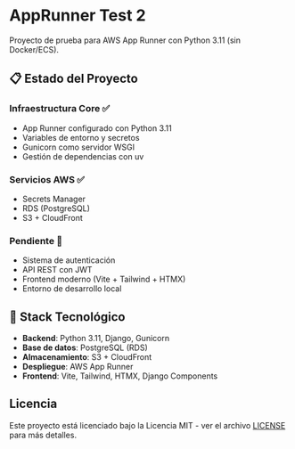 # AppRunner Test 2

Proyecto de prueba para AWS App Runner con Python 3.11 (sin Docker/ECS).

## 📋 Estado del Proyecto

### Infraestructura Core ✅
- App Runner configurado con Python 3.11
- Variables de entorno y secretos
- Gunicorn como servidor WSGI
- Gestión de dependencias con uv

### Servicios AWS ✅
- Secrets Manager
- RDS (PostgreSQL)
- S3 + CloudFront

### Pendiente 🚧
- Sistema de autenticación
- API REST con JWT
- Frontend moderno (Vite + Tailwind + HTMX)
- Entorno de desarrollo local

## 📝 Stack Tecnológico

- **Backend**: Python 3.11, Django, Gunicorn
- **Base de datos**: PostgreSQL (RDS)
- **Almacenamiento**: S3 + CloudFront
- **Despliegue**: AWS App Runner
- **Frontend**: Vite, Tailwind, HTMX, Django Components

## Licencia

Este proyecto está licenciado bajo la Licencia MIT - ver el archivo [LICENSE](LICENSE) para más detalles.